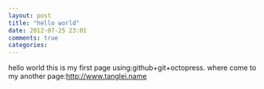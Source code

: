 ```yaml
---
layout: post
title: "hello world"
date: 2012-07-25 23:01
comments: true
categories: 
---
```

hello world
this is my first page using:github+git+octopress.
where come to my another page:http://www.tanglei.name
